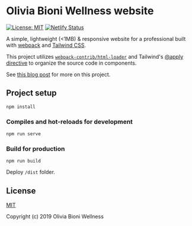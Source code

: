 # Olivia Bioni Wellness website

[![License: MIT](https://img.shields.io/badge/License-MIT-yellow.svg)](https://opensource.org/licenses/MIT)
[![Netlify Status](https://api.netlify.com/api/v1/badges/8e55f287-9a52-4116-8c47-551f96ef42ad/deploy-status)](https://app.netlify.com/sites/olivia-bioni-wellness/deploys)

A simple, lightweight (<1MB) & responsive website for a 
professional built with [webpack](https://webpack.js.org/) and [Tailwind CSS](https://tailwindcss.com/).

This project utilizes [`webpack-contrib/html-loader`](https://github.com/webpack-contrib/html-loader) and Tailwind's [@apply directive](https://tailwindcss.com/docs/extracting-components/#extracting-css-components-with-apply) to organize the source code in components.

See [this blog post](https://bobaekang.com/blog/no-react-no-vue-no-problem/) for more on this project.

## Project setup

```
npm install
```

### Compiles and hot-reloads for development

```
npm run serve
```

### Build for production

```
npm run build
```

Deploy `/dist` folder.

## License

[MIT](http://opensource.org/licenses/MIT)

Copyright (c) 2019 Olivia Bioni Wellness